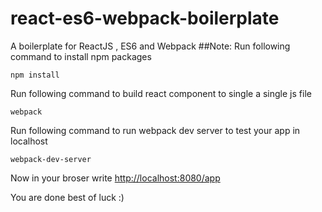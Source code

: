 # react-es6-webpack-boilerplate
A boilerplate for ReactJS , ES6 and Webpack
##Note: 
Run following command to install npm packages
```
npm install 

```

Run following command to build react component to single a single js file 

```
webpack
```

Run following command to run webpack dev server to test your app in localhost

```
webpack-dev-server
```

Now in your broser write [http://localhost:8080/app](http://localhost:8080/app)

You are done  best of luck :)

